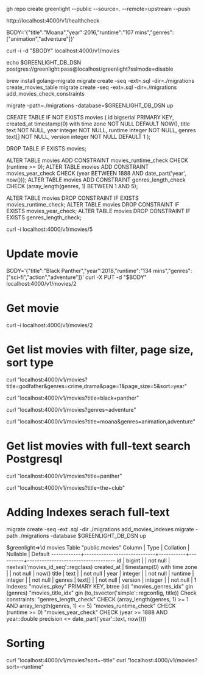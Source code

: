 gh repo create greenlight --public --source=. --remote=upstream --push


http://localhost:4000/v1/healthcheck


BODY='{"title":"Moana","year":2016,"runtime":"107 mins","genres":["animation","adventure"]}'

curl -i -d "$BODY" localhost:4000/v1/movies

echo $GREENLIGHT_DB_DSN
postgres://greenlight:pass@localhost/greenlight?sslmode=disable

brew install golang-migrate
migrate create -seq -ext=.sql -dir=./migrations create_movies_table
migrate create -seq -ext=.sql -dir=./migrations add_movies_check_constraints

migrate -path=./migrations -database=$GREENLIGHT_DB_DSN up

CREATE TABLE IF NOT EXISTS movies (
    id bigserial PRIMARY KEY,
    created_at timestamp(0) with time zone NOT NULL DEFAULT NOW(), title text NOT NULL,
    year integer NOT NULL,
    runtime integer NOT NULL,
    genres text[] NOT NULL,
    version integer NOT NULL DEFAULT 1
);

DROP TABLE IF EXISTS movies;

ALTER TABLE movies ADD CONSTRAINT movies_runtime_check CHECK (runtime >= 0);
ALTER TABLE movies ADD CONSTRAINT movies_year_check CHECK (year BETWEEN 1888 AND date_part('year', now())); 
ALTER TABLE movies ADD CONSTRAINT genres_length_check CHECK (array_length(genres, 1) BETWEEN 1 AND 5);

ALTER TABLE movies DROP CONSTRAINT IF EXISTS movies_runtime_check; 
ALTER TABLE movies DROP CONSTRAINT IF EXISTS movies_year_check; 
ALTER TABLE movies DROP CONSTRAINT IF EXISTS genres_length_check;


curl -i localhost:4000/v1/movies/5


# Update movie
BODY='{"title":"Black Panther","year":2018,"runtime":"134 mins","genres":["sci-fi","action","adventure"]}'
curl -X PUT -d "$BODY" localhost:4000/v1/movies/2

# Get movie
curl -i localhost:4000/v1/movies/2


# Get list movies with filter, page size, sort type
curl "localhost:4000/v1/movies?title=godfather&genres=crime,drama&page=1&page_size=5&sort=year"

curl "localhost:4000/v1/movies?title=black+panther"

curl "localhost:4000/v1/movies?genres=adventure"

curl "localhost:4000/v1/movies?title=moana&genres=animation,adventure"

# Get list movies with full-text search Postgresql

curl "localhost:4000/v1/movies?title=panther"

curl "localhost:4000/v1/movies?title=the+club"

# Adding Indexes serach full-text
migrate create -seq -ext .sql -dir ./migrations add_movies_indexes
migrate -path ./migrations -database $GREENLIGHT_DB_DSN up

$greenlight=>\d movies
                                        Table "public.movies"
   Column   |            Type             | Collation | Nullable |              Default
------------+-----------------------------+-----------+----------+------------------------------------
 id         | bigint                      |           | not null | nextval('movies_id_seq'::regclass)
 created_at | timestamp(0) with time zone |           | not null | now()
 title      | text                        |           | not null |
 year       | integer                     |           | not null |
 runtime    | integer                     |           | not null |
 genres     | text[]                      |           | not null |
 version    | integer                     |           | not null | 1
Indexes:
    "movies_pkey" PRIMARY KEY, btree (id)
    "movies_genres_idx" gin (genres)
    "movies_title_idx" gin (to_tsvector('simple'::regconfig, title))
Check constraints:
    "genres_length_check" CHECK (array_length(genres, 1) >= 1 AND array_length(genres, 1) <= 5)
    "movies_runtime_check" CHECK (runtime >= 0)
    "movies_year_check" CHECK (year >= 1888 AND year::double precision <= date_part('year'::text, now()))


# Sorting

curl "localhost:4000/v1/movies?sort=-title"
curl "localhost:4000/v1/movies?sort=-runtime"
